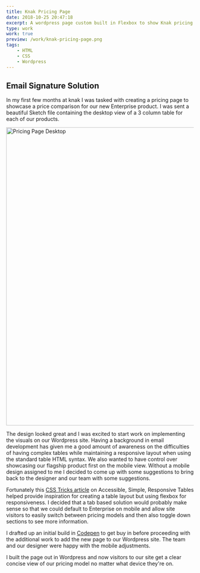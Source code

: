 ```yaml
---
title: Knak Pricing Page
date: 2018-10-25 20:47:18
excerpt: A wordpress page custom built in Flexbox to show Knak pricing
type: work
work: true
preview: /work/knak-pricing-page.png
tags:
    - HTML
    - CSS
    - Wordpress
---
```


## Email Signature Solution

In my first few months at knak I was tasked with creating a pricing page to showcase a price comparison for our new Enterprise product. I was sent a beautiful Sketch file containing the desktop view of a 3 column table for each of our products.

<img src="/work/knak-pricing-desktop.png" alt="Pricing Page Desktop" style="width:800px;max-width:100%;"/>

The design looked great and I was excited to start work on implementing the visuals on our Wordpress site. Having a background in email development has given me a good amount of awareness on the difficulties of having complex tables while maintaining a responsive layout when using the standard table HTML syntax. We also wanted to have control over showcasing our flagship product first on the mobile view. Without a mobile design assigned to me I decided to come up with some suggestions to bring back to the designer and our team with some suggestions.

Fortunately this [CSS Tricks article](https://css-tricks.com/accessible-simple-responsive-tables/) on Accessible, Simple, Responsive Tables helped provide inspiration for creating a table layout but using flexbox for responsiveness. I decided that a tab based solution would probably make sense so that we could default to Enterprise on mobile and allow site visitors to easily switch between pricing models and then also toggle down sections to see more information.

I drafted up an initial build in [Codepen](https://codepen.io/jsteele883/pen/JgWLwy) to get buy in before proceeding with the additional work to add the new page to our Wordpress site. The team and our designer were happy with the mobile adjustments.

I built the page out in Wordpress and now visitors to our site get a clear concise view of our pricing model no matter what device they're on.
